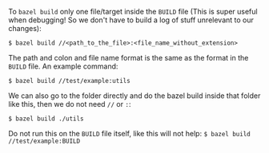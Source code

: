 To `bazel build` only one file/target inside the `BUILD` file (This is super useful when debugging! So we don't have to build a log of stuff unrelevant to our changes):
```
$ bazel build //<path_to_the_file>:<file_name_without_extension>
```

The path and colon and file name format is the same as the format in the `BUILD` file. An example command:
```
$ bazel build //test/example:utils
```
We can also go to the folder directly and do the bazel build inside that folder like this, then we do not need `//` or `:`:
```
$ bazel build ./utils
```

Do not run this on the `BUILD` file itself, like this will not help: `$ bazel build //test/example:BUILD`

